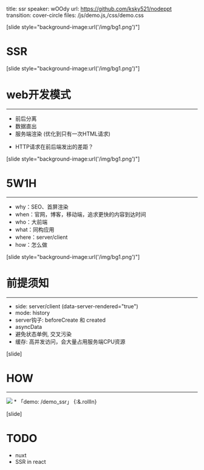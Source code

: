 title: ssr
speaker: wOOdy
url: https://github.com/ksky521/nodeppt
transition: cover-circle
files: /js/demo.js,/css/demo.css

[slide style="background-image:url('/img/bg1.png')"]
# SSR

[slide style="background-image:url('/img/bg1.png')"]
# web开发模式
----
* 前后分离
* 数据直出
* 服务端渲染 (优化到只有一次HTML请求)

- HTTP请求在前后端发出的差距？

[slide style="background-image:url('/img/bg1.png')"]
# 5W1H
----
* why：SEO、首屏渲染
* when：官网，博客，移动端，追求更快的内容到达时间
* who：大前端
* what：同构应用
* where：server/client
* how：怎么做

[slide style="background-image:url('/img/bg1.png')"]
# 前提须知
----
* side: server/client (data-server-rendered="true")
* mode: history
* server钩子: beforeCreate 和 created
* asyncData
* 避免状态单例, 交叉污染
* 缓存: 高并发访问，会大量占用服务端CPU资源

[slide]
# HOW
----
<img src="/img/vue-ssr.png">
* 「demo: /demo_ssr」 {:&.rollIn}


[slide]
# TODO
* nuxt
* SSR in react